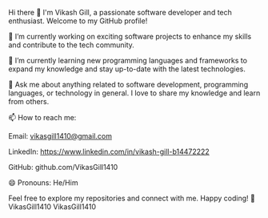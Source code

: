 Hi there 👋
I'm Vikash Gill, a passionate software developer and tech enthusiast. Welcome to my GitHub profile!

🔭 I’m currently working on exciting software projects to enhance my skills and contribute to the tech community.

🌱 I’m currently learning new programming languages and frameworks to expand my knowledge and stay up-to-date with the latest technologies.

💬 Ask me about anything related to software development, programming languages, or technology in general. I love to share my knowledge and learn from others.

📫 How to reach me:

Email: vikasgill1410@gmail.com

LinkedIn: https://www.linkedin.com/in/vikash-gill-b14472222

GitHub: github.com/VikasGill1410


😄 Pronouns: He/Him

Feel free to explore my repositories and connect with me. Happy coding! 🚀 VikasGill1410 VikasGill1410
